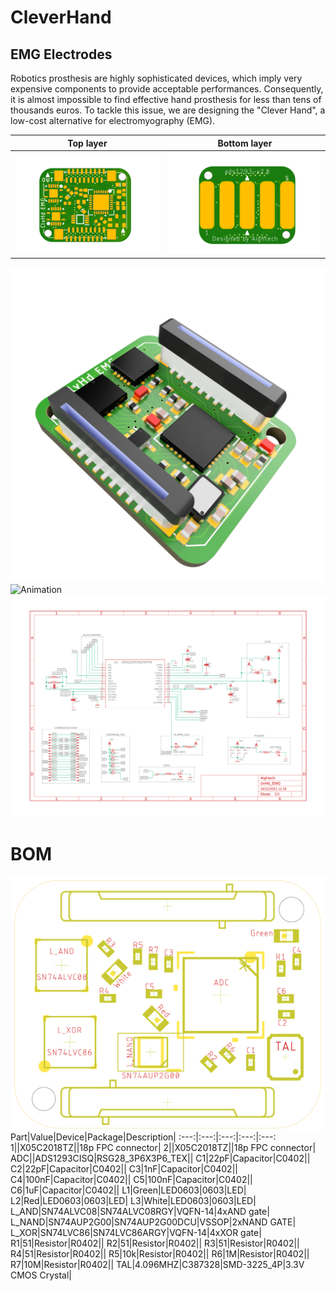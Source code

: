 # CleverHand

## EMG Electrodes

Robotics prosthesis are highly sophisticated devices, which imply very expensive components to provide acceptable performances. Consequently, it is almost impossible to find effective hand prosthesis for less than tens of thousands euros. To tackle this issue, we are designing the "Clever Hand", a low-cost alternative for electromyography (EMG).

Top layer            |  Bottom layer
:-------------------------:|:-------------------------:
![Top layer](docs/clvHdTop.png) |  ![Bop layer](docs/clvHdBot.png)

![3D](docs/clvHd3D.PNG)
![Animation](docs/animation.gif)
![Schematics](docs/schematic.png)

# BOM
![placement](docs/placement.png)
Part|Value|Device|Package|Description|
:---:|:---:|:---:|:---:|:---:
1||X05C2018TZ||18p FPC connector|
2||X05C2018TZ||18p FPC connector|
ADC||ADS1293CISQ|RSG28_3P6X3P6_TEX||
C1|22pF|Capacitor|C0402||
C2|22pF|Capacitor|C0402||
C3|1nF|Capacitor|C0402||
C4|100nF|Capacitor|C0402||
C5|100nF|Capacitor|C0402||
C6|1uF|Capacitor|C0402||
L1|Green|LED0603|0603|LED|
L2|Red|LED0603|0603|LED|
L3|White|LED0603|0603|LED|
L_AND|SN74ALVC08|SN74ALVC08RGY|VQFN-14|4xAND gate|
L_NAND|SN74AUP2G00|SN74AUP2G00DCU|VSSOP|2xNAND GATE|
L_XOR|SN74LVC86|SN74LVC86ARGY|VQFN-14|4xXOR gate|
R1|51|Resistor|R0402||
R2|51|Resistor|R0402||
R3|51|Resistor|R0402||
R4|51|Resistor|R0402||
R5|10k|Resistor|R0402||
R6|1M|Resistor|R0402||
R7|10M|Resistor|R0402||
TAL|4.096MHZ|C387328|SMD-3225_4P|3.3V CMOS Crystal|

